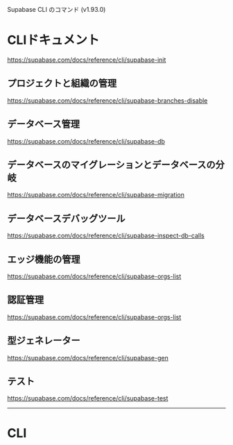 <!--
title:   Supabase CLI のコマンド (v1.93.0)
tags:    CLI,Supabase
id:      b84c071415eeebb4a252
private: true
-->
Supabase CLI のコマンド (v1.93.0)

# CLIドキュメント
https://supabase.com/docs/reference/cli/supabase-init

## プロジェクトと組織の管理

https://supabase.com/docs/reference/cli/supabase-branches-disable

## データベース管理

https://supabase.com/docs/reference/cli/supabase-db

## データベースのマイグレーションとデータベースの分岐

https://supabase.com/docs/reference/cli/supabase-migration

## データベースデバッグツール

https://supabase.com/docs/reference/cli/supabase-inspect-db-calls

## エッジ機能の管理

https://supabase.com/docs/reference/cli/supabase-orgs-list

## 認証管理

https://supabase.com/docs/reference/cli/supabase-orgs-list

## 型ジェネレーター

https://supabase.com/docs/reference/cli/supabase-gen

## テスト

https://supabase.com/docs/reference/cli/supabase-test



----------------------------------------

# CLI

